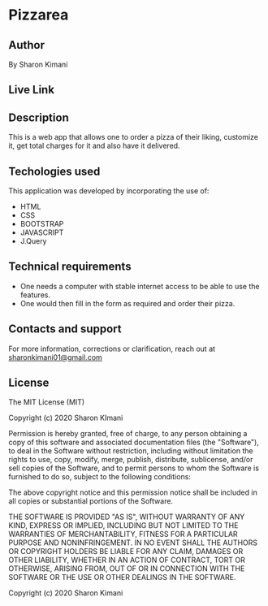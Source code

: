 # Pizzarea
## Author
 By Sharon Kimani
 ## Live Link 

## Description
This is a web app that allows one to order a pizza of their liking, customize it, get total charges for it and also have it delivered.

## Techologies used
This application was developed by incorporating the use of:
- HTML 
- CSS
- BOOTSTRAP
- JAVASCRIPT
- J.Query
## Technical requirements
- One needs a computer with stable internet access to be able to use the features. 
- One would then fill in the form as required and order their pizza.
## Contacts and support
For more information, corrections or clarification, reach out at sharonkimani01@gmail.com
## License
The MIT License (MIT)

Copyright (c) 2020 Sharon KImani

Permission is hereby granted, free of charge, to any person obtaining a copy of this software and associated documentation files (the "Software"), to deal in the Software without restriction, including without limitation the rights to use, copy, modify, merge, publish, distribute, sublicense, and/or sell copies of the Software, and to permit persons to whom the Software is furnished to do so, subject to the following conditions:

The above copyright notice and this permission notice shall be included in all copies or substantial portions of the Software.

THE SOFTWARE IS PROVIDED "AS IS", WITHOUT WARRANTY OF ANY KIND, EXPRESS OR IMPLIED, INCLUDING BUT NOT LIMITED TO THE WARRANTIES OF MERCHANTABILITY, FITNESS FOR A PARTICULAR PURPOSE AND NONINFRINGEMENT. IN NO EVENT SHALL THE AUTHORS OR COPYRIGHT HOLDERS BE LIABLE FOR ANY CLAIM, DAMAGES OR OTHER LIABILITY, WHETHER IN AN ACTION OF CONTRACT, TORT OR OTHERWISE, ARISING FROM, OUT OF OR IN CONNECTION WITH THE SOFTWARE OR THE USE OR OTHER DEALINGS IN THE SOFTWARE.

Copyright (c) 2020 Sharon Kimani
